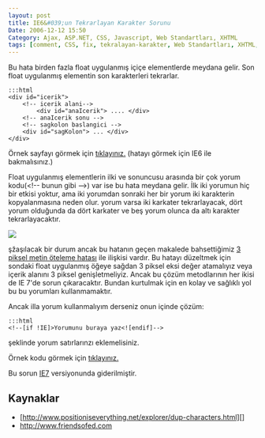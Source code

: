```yaml
---
layout: post
title: IE6&#039;un Tekrarlayan Karakter Sorunu
Date: 2006-12-12 15:50
Category: Ajax, ASP.NET, CSS, Javascript, Web Standartları, XHTML
tags: [comment, CSS, fix, tekralayan-karakter, Web Standartları, XHTML, yorum]
---
```


Bu hata birden fazla float uygulanmış içiçe elementlerde meydana gelir.
Son float uygulanmış elementin son karakterleri tekrarlar.

	:::html
	<div id="icerik">
		<!-- icerik alani-->
			<div id="anaIcerik"> .... </div>
		<!-- anaIcerik sonu -->
		<!-- sagkolon baslangici -->
		<div id="sagKolon"> ... </div>
	</div>


Örnek sayfayı görmek için [tıklayınız.][] (hatayı görmek için IE6 ile
bakmalısınız.)

Float uygulanmış elementlerin ilki ve sonuncusu arasında bir çok yorum
kodu(<\!-- bunun gibi --\>) var ise bu hata meydana gelir. İlk iki
yorumun hiç bir etkisi yoktur, ama iki yorumdan sonraki her bir yorum
iki karakterin kopyalanmasına neden olur. yorum varsa iki karkater
tekrarlayacak, dört yorum olduğunda da dört karkater ve beş yorum olunca
da altı karakter tekrarlayacaktır.

![][100]

şžaşılacak bir durum ancak bu hatanın geçen makalede bahsettiğimiz [3 piksel metin öteleme hatası][] ile ilişkisi vardır. Bu hatayı düzeltmek
için sondaki float uygulanmış öğeye sağdan 3 piksel eksi değer
atamalıyız veya içerik alanını 3 piksel genişletmeliyiz. Ancak bu çözüm
metodlarının her ikisi de IE 7'de sorun çıkaracaktır. Bundan kurtulmak
için en kolay ve sağlıklı yol bu bu yorumları kullanmamaktır.

Ancak illa yorum kullanmalıyım derseniz onun içinde çözüm:

	:::html
	<!--[if !IE]>Yorumunu buraya yaz<![endif]-->

şeklinde yorum satırlarınzı eklemelisiniz.

Örnek kodu görmek için [tıklayınız.][1]

Bu sorun [IE7][] versiyonunda giderilmiştir.

## Kaynaklar

-   [http://www.positioniseverything.net/explorer/dup-characters.html][]
-   http://www.friendsofed.com


  [tıklayınız.]: /dokumanlar/ie_tekrarlayan_karakter_sorunu_ornek.html
  [100]: /dokumanlar/ie_tekrarlananlrak.gif
  [3 piksel metin öteleme hatası]: http://www.fatihhayrioglu.com/ieun-3-piksel-metin-oteleme-hatasi/
  [1]: /dokumanlar/ie_tekrarlayan_karakter_sorunu_ornek2.html
  [IE7]: http://www.fatihhayrioglu.com/internet-explorer-7-ve-css/
  [http://www.positioniseverything.net/explorer/dup-characters.html]: http://www.positioniseverything.net/explorer/dup-characters.html
